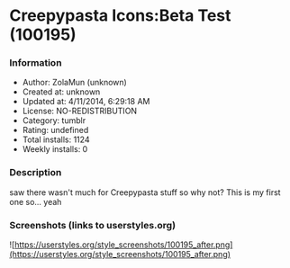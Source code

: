 # Creepypasta Icons:Beta Test (100195)

### Information
- Author: ZolaMun (unknown)
- Created at: unknown
- Updated at: 4/11/2014, 6:29:18 AM
- License: NO-REDISTRIBUTION
- Category: tumblr
- Rating: undefined
- Total installs: 1124
- Weekly installs: 0


### Description
saw there wasn't much for Creepypasta stuff so why not? This is my first one so... yeah


### Screenshots (links to userstyles.org)
![https://userstyles.org/style_screenshots/100195_after.png](https://userstyles.org/style_screenshots/100195_after.png)


